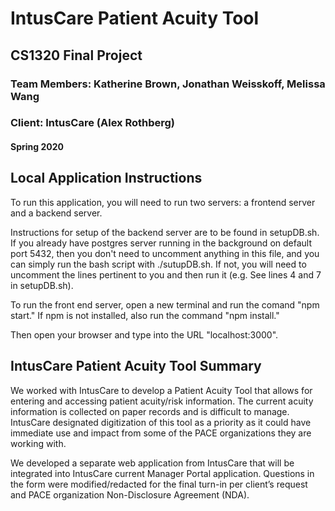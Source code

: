 # IntusCare Patient Acuity Tool

## CS1320 Final Project
### Team Members: Katherine Brown, Jonathan Weisskoff, Melissa Wang
### Client: IntusCare (Alex Rothberg)
#### Spring 2020

## Local Application Instructions

To run this application, you will need to run two servers: a frontend server and a backend server. 

Instructions for setup of the backend server are to be found in setupDB.sh. 
If you already have postgres server running in the background on default port 5432, 
then you don't need to uncomment anything in this file, and you can simply run the bash script with ./sutupDB.sh. 
If not, you will need to uncomment the lines pertinent to you and then run it (e.g. See lines 4 and 7 in setupDB.sh).

To run the front end server, open a new terminal and run the comand "npm start." If npm is not installed, also run the command "npm install."

Then open your browser and type into the URL "localhost:3000".


## IntusCare Patient Acuity Tool Summary

We worked with IntusCare to develop a Patient Acuity Tool that allows for entering and accessing patient acuity/risk information. The current acuity information is collected on paper records and is difficult to manage. IntusCare designated digitization of this tool as a priority as it could have immediate use and impact from some of the PACE organizations they are working with.

We developed a separate web application from IntusCare that will be integrated into IntusCare current Manager Portal application. Questions in the form were modified/redacted for the final turn-in per client’s request and PACE organization Non-Disclosure Agreement (NDA).





 

